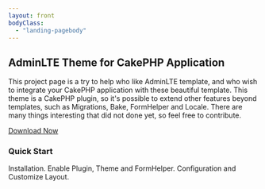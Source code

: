 ```yaml
---
layout: front
bodyClass: 
  - "landing-pagebody"
---
```


<h2 class="title">AdminLTE Theme for CakePHP Application</h2>
<div class="intro">
    <p> This project page is a try to help who like AdminLTE template, and who wish to integrate your CakePHP application with these beautiful template.
    This theme is a CakePHP plugin, so it's possible to extend other features beyond templates, such as Migrations, Bake, FormHelper and Locale.
    There are many things interesting that did not done yet, so feel free to contribute. </p>
    <div class="cta-container">
        <a class="btn btn-primary btn-cta" href="https://github.com/maiconpinto/cakephp-adminlte-theme/archive/master.zip" target="_blank"><i class="fa fa-cloud-download"></i> Download Now</a>
    </div><!--//cta-container-->
</div><!--//intro-->
<div id="cards-wrapper" class="cards-wrapper row">
    <div class="item item-green col-md-6 col-md-offset-3 col-sm-12 col-xs-12">
        <div class="item-inner">
            <div class="icon-holder">
                <i class="icon fa fa-paper-plane"></i>
            </div><!--//icon-holder-->
            <h3 class="title">Quick Start</h3>
            <p class="intro">Installation. Enable Plugin, Theme and FormHelper. Configuration and Customize Layout.</p>
            <a class="link" href="{{ "/start" | prepend: site.baseurl }}"><span></span></a>
        </div><!--//item-inner-->
    </div><!--//item-->
</div><!--//cards-->

